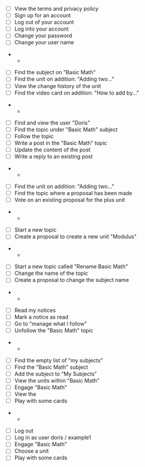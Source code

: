 - [ ] View the terms and privacy policy
- [ ] Sign up for an account
- [ ] Log out of your account
- [ ] Log into your account
- [ ] Change your password
- [ ] Change your user name
- -
- [ ] Find the subject on "Basic Math"
- [ ] Find the unit on addition: "Adding two..."
- [ ] View the change history of the unit
- [ ] Find the video card on addition: "How to add by..."
- -
- [ ] Find and view the user "Doris"
- [ ] Find the topic under "Basic Math" subject
- [ ] Follow the topic
- [ ] Write a post in the "Basic Math" topic
- [ ] Update the content of the post
- [ ] Write a reply to an existing post
- -
- [ ] Find the unit on addition: "Adding two..."
- [ ] Find the topic where a proposal has been made
- [ ] Vote on an existing proposal for the plus unit
- -
- [ ] Start a new topic
- [ ] Create a proposal to create a new unit "Modulus"
- -
- [ ] Start a new topic called "Rename Basic Math"
- [ ] Change the name of the topic
- [ ] Create a proposal to change the subject name
- -
- [ ] Read my notices
- [ ] Mark a notice as read
- [ ] Go to "manage what I follow"
- [ ] Unfollow the "Basic Math" topic
- -
- [ ] Find the empty list of "my subjects"
- [ ] Find the "Basic Math" subject
- [ ] Add the subject to "My Subjects"
- [ ] View the units within "Basic Math"
- [ ] Engage "Basic Math"
- [ ] View the
- [ ] Play with some cards
- -
- [ ] Log out
- [ ] Log in as user doris / example1
- [ ] Engage "Basic Math"
- [ ] Choose a unit
- [ ] Play with some cards
